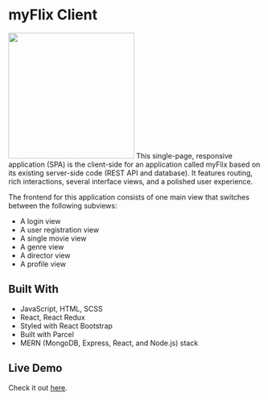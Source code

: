 # myFlix Client
<img src="https://i.ibb.co/KqFVd1d/my-Ghibliscreenshot.png" height="250">
This single-page, responsive application  (SPA) is the client-side for an application called myFlix based on its existing server-side code (REST API and database). It features  routing, rich interactions, several interface views, and a polished user experience.

The frontend for this application consists of one main view that switches between the following subviews:
- A login view
- A user registration view
- A single movie view
- A genre view
- A director view
- A profile view

## Built With
- JavaScript,  HTML, SCSS
- React, React Redux
- Styled with React Bootstrap
- Built with Parcel
- MERN (MongoDB, Express, React, and Node.js) stack

## Live Demo
Check it out [here](https://myghibli.netlify.app/).
